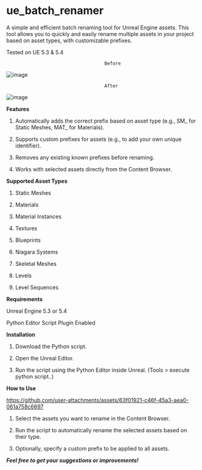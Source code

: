# ue_batch_renamer

A simple and efficient batch renaming tool for Unreal Engine assets. This tool allows you to quickly and easily rename multiple assets in your project based on asset types, with customizable prefixes.

Tested on UE 5.3 & 5.4

                                      
                                      
                                        Before 

![image](https://github.com/user-attachments/assets/bc086f42-e850-453e-b69c-1042b1bb4456)

                     
                                        After
                            
![image](https://github.com/user-attachments/assets/32b8b299-3657-46f9-b1db-1f428a99c636)
                            




**Features**

1. Automatically adds the correct prefix based on asset type (e.g., SM_ for Static Meshes, MAT_ for Materials).

2. Supports custom prefixes for assets (e.g., to add your own unique identifier).

3. Removes any existing known prefixes before renaming.

4. Works with selected assets directly from the Content Browser.

**Supported Asset Types**





1. Static Meshes

2. Materials

3. Material Instances

4. Textures

5. Blueprints

6. Niagara Systems

7. Skeletal Meshes

8. Levels

9. Level Sequences


**Requirements**

Unreal Engine 5.3 or 5.4

Python Editor Script Plugin Enabled

**Installation**

1. Download the Python script.

2. Open the Unreal Editor.

3. Run the script using the Python Editor inside Unreal. (Tools > execute python script..)
   

**How to Use**

    

https://github.com/user-attachments/assets/63f01921-c46f-45a3-aea0-061a758c6697


1. Select the assets you want to rename in the Content Browser.

2. Run the script to automatically rename the selected assets based on their type.

3. Optionally, specify a custom prefix to be applied to all assets.



**_Feel free to get your suggestions or improvements!_**
